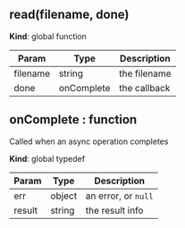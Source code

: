 ## read(filename, done)
**Kind**: global function  

| Param | Type | Description |
| --- | --- | --- |
| filename | string | the filename |
| done | onComplete | the callback |

## onComplete : function
Called when an async operation completes

**Kind**: global typedef  

| Param | Type | Description |
| --- | --- | --- |
| err | object | an error, or `null` |
| result | string | the result info |

